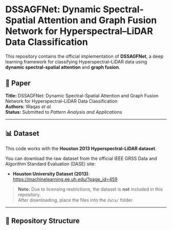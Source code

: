 # DSSAGFNet: Dynamic Spectral-Spatial Attention and Graph Fusion Network for Hyperspectral–LiDAR Data Classification

This repository contains the official implementation of **DSSAGFNet**, a deep learning framework for classifying Hyperspectral–LiDAR data using **dynamic spectral-spatial attention** and **graph fusion**.

## 📄 Paper
**Title:** DSSAGFNet: Dynamic Spectral-Spatial Attention and Graph Fusion Network for Hyperspectral–LiDAR Data Classification  
**Authors:** Waqas *et al.*  
**Status:** Submitted to *Pattern Analysis and Applications*

---

## 📊 Dataset

This code works with the **Houston 2013 Hyperspectral–LiDAR dataset**.

You can download the raw dataset from the official IEEE GRSS Data and Algorithm Standard Evaluation (DASE) site:

- **Houston University Dataset (2013)**: https://machinelearning.ee.uh.edu/?page_id=459


> **Note:** Due to licensing restrictions, the dataset is **not** included in this repository.  
> After downloading, place the files into the `data/` folder.

---

## 📁 Repository Structure
